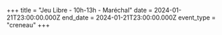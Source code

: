 +++
title = "Jeu Libre - 10h-13h - Maréchal"
date = 2024-01-21T23:00:00.000Z
end_date = 2024-01-21T23:00:00.000Z
event_type = "creneau"
+++

